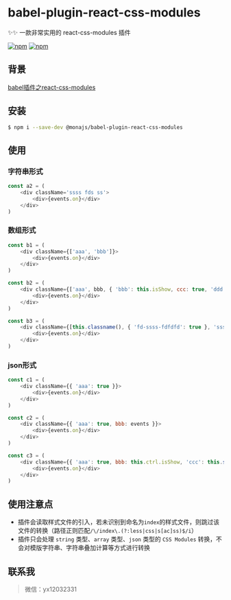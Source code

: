 # babel-plugin-react-css-modules

✨✨ 一款非常实用的 react-css-modules 插件

[![npm](https://img.shields.io/npm/v/@monajs/babel-plugin-react-css-modules.svg?style=flat-square)](https://www.npmjs.com/package/@monajs/babel-plugin-react-css-modules) [![npm](https://img.shields.io/npm/dt/@monajs/babel-plugin-react-css-modules.svg?style=flat-square)](https://www.npmjs.com/package/@monajs/babel-plugin-react-css-modules)

## 背景

[babel插件之react-css-modules](https://github.com/func-star/blog/issues/29)

## 安装

```bash
$ npm i --save-dev @monajs/babel-plugin-react-css-modules
```

## 使用

### 字符串形式
```js
const a2 = (
	<div className='ssss fds ss'>
		<div>{events.on}</div>
	</div>
)
```

### 数组形式
```js
const b1 = (
	<div className={['aaa', 'bbb']}>
		<div>{events.on}</div>
	</div>
)

const b2 = (
	<div className={['aaa', bbb, { 'bbb': this.isShow, ccc: true, 'ddd': false }]}>
		<div>{events.on}</div>
	</div>
)

const b3 = (
	<div className={[this.classname(), { 'fd-ssss-fdfdfd': true }, 'sss-dd-dd']}>
		<div>{events.on}</div>
	</div>
)
```

### json形式
```js
const c1 = (
	<div className={{ 'aaa': true }}>
		<div>{events.on}</div>
	</div>
)

const c2 = (
	<div className={{ 'aaa': true, bbb: events }}>
		<div>{events.on}</div>
	</div>
)

const c3 = (
	<div className={{ 'aaa': true, bbb: this.ctrl.isShow, 'ccc': this.showClassname() }}>
		<div>{events.on}</div>
	</div>
)
```

## 使用注意点
* 插件会读取样式文件的引入，若未识别到命名为`index`的样式文件，则跳过该文件的转换（路径正则匹配`/\/index\.(?:less|css|s[ac]ss)$/i`）
* 插件只会处理 `string` 类型、`array` 类型、`json` 类型的 `CSS Modules` 转换，不会对模版字符串、字符串叠加计算等方式进行转换


## 联系我
> 微信：yx12032331

